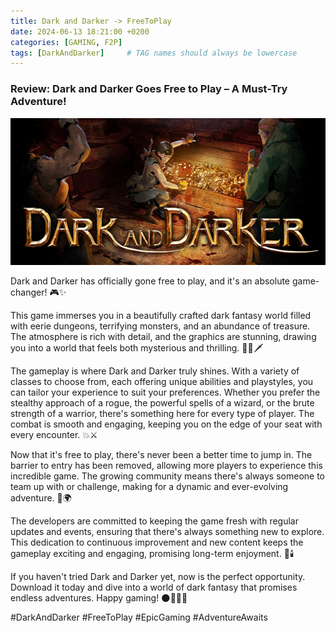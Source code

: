 ```yaml
---
title: Dark and Darker -> FreeToPlay
date: 2024-06-13 18:21:00 +0200
categories: [GAMING, F2P]
tags: [DarkAndDarker]     # TAG names should always be lowercase
---
```

### Review: Dark and Darker Goes Free to Play – A Must-Try Adventure!

![dndbanner](img/dnd2.png)

Dark and Darker has officially gone free to play, and it's an absolute game-changer! 🎮✨

This game immerses you in a beautifully crafted dark fantasy world filled with eerie dungeons, terrifying monsters, and an abundance of treasure. The atmosphere is rich with detail, and the graphics are stunning, drawing you into a world that feels both mysterious and thrilling. 🧙‍♂️🗡️

The gameplay is where Dark and Darker truly shines. With a variety of classes to choose from, each offering unique abilities and playstyles, you can tailor your experience to suit your preferences. Whether you prefer the stealthy approach of a rogue, the powerful spells of a wizard, or the brute strength of a warrior, there's something here for every type of player. The combat is smooth and engaging, keeping you on the edge of your seat with every encounter. 💥⚔️

Now that it's free to play, there's never been a better time to jump in. The barrier to entry has been removed, allowing more players to experience this incredible game. The growing community means there's always someone to team up with or challenge, making for a dynamic and ever-evolving adventure. 🤗🌍

The developers are committed to keeping the game fresh with regular updates and events, ensuring that there's always something new to explore. This dedication to continuous improvement and new content keeps the gameplay exciting and engaging, promising long-term enjoyment. 🎊🕯️

If you haven't tried Dark and Darker yet, now is the perfect opportunity. Download it today and dive into a world of dark fantasy that promises endless adventures. Happy gaming! 🌑🕵️‍♂️🏰

#DarkAndDarker #FreeToPlay #EpicGaming #AdventureAwaits
